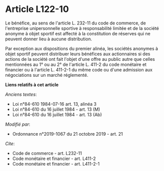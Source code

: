 # Article L122-10

Le bénéfice, au sens de l'article L. 232-11 du code de commerce, de l'entreprise unipersonnelle sportive à responsabilité
limitée et de la société anonyme à objet sportif est affecté à la constitution de réserves qui ne peuvent donner lieu à
aucune distribution. 

Par exception aux dispositions du premier alinéa, les sociétés anonymes à objet sportif peuvent distribuer leurs bénéfices
aux actionnaires si des actions de la société ont fait l'objet d'une offre au public autre que celles mentionnées au 1° ou au
2° de l'article L. 411-2 du code monétaire et financier ou à l'article L. 411-2-1 du même code ou d'une admission aux
négociations sur un marché réglementé.

**Liens relatifs à cet article**

_Anciens textes_:

  - Loi n°84-610 1984-07-16 art. 13, alinéa 3
  - Loi n°84-610 du 16 juillet 1984 - art. 13 (M)
  - Loi n°84-610 du 16 juillet 1984 - art. 13 (Ab)

_Modifié par_:

  - Ordonnance n°2019-1067 du 21 octobre 2019 - art. 21

_Cite_:

  - Code de commerce - art. L232-11
  - Code monétaire et financier - art. L411-2
  - Code monétaire et financier - art. L411-2-1
